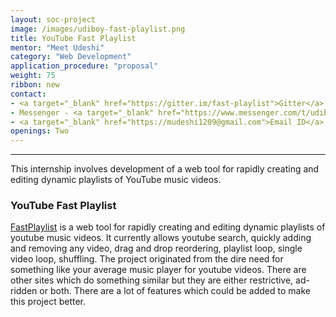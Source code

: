 ```yaml
---
layout: soc-project
image: /images/udiboy-fast-playlist.png
title: YouTube Fast Playlist
mentor: "Meet Udeshi"
category: "Web Development"
application_procedure: "proposal"
weight: 75
ribbon: new
contact:
- <a target="_blank" href="https://gitter.im/fast-playlist">Gitter</a>
- Messenger - <a target="_blank" href="https://www.messenger.com/t/udiboy1209">Meet Udeshi</a>
- <a target="_blank" href="https://mudeshi1209@gmail.com">Email ID</a> - mudeshi1209@gmail.com
openings: Two
---
```


---
This internship involves development of a web tool for rapidly creating and editing dynamic playlists of YouTube music videos.

<!--break-->
### YouTube Fast Playlist
[FastPlaylist](https://udiboy1209.github.io/fast_playlist/) is a web tool for rapidly creating and editing dynamic playlists of youtube music videos. It currently allows youtube search, quickly adding and removing any video, drag and drop reordering, playlist loop, single video loop, shuffling. The project originated from the dire need for something like your average music player for youtube videos. There are other sites which do something similar but they are either restrictive, ad-ridden or both. There are a lot of features which could be added to make this project better.
